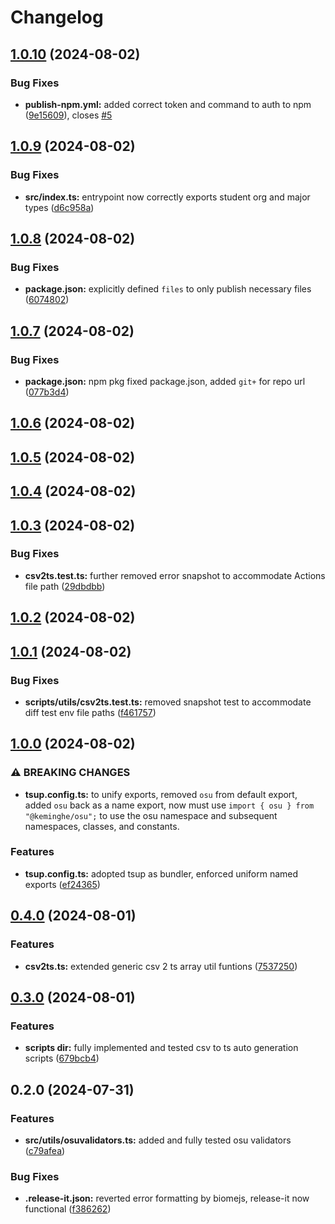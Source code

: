 # Changelog

## [1.0.10](https://github.com/KemingHe/OSU/compare/v1.0.9...v1.0.10) (2024-08-02)


### Bug Fixes

* **publish-npm.yml:** added correct token and command to auth to npm ([9e15609](https://github.com/KemingHe/OSU/commit/9e15609905f204a1cb232e897db723bd718faa15)), closes [#5](https://github.com/KemingHe/OSU/issues/5)

## [1.0.9](https://github.com/KemingHe/OSU/compare/v1.0.8...v1.0.9) (2024-08-02)


### Bug Fixes

* **src/index.ts:** entrypoint now correctly exports student org and major types ([d6c958a](https://github.com/KemingHe/OSU/commit/d6c958ab47a6265acca06ec6e57fa61bcbf7e88b))

## [1.0.8](https://github.com/KemingHe/OSU/compare/v1.0.7...v1.0.8) (2024-08-02)


### Bug Fixes

* **package.json:** explicitly defined `files` to only publish necessary files ([6074802](https://github.com/KemingHe/OSU/commit/6074802e5c622a1b0340c747da02c6aff8adc79b))

## [1.0.7](https://github.com/KemingHe/OSU/compare/v1.0.6...v1.0.7) (2024-08-02)


### Bug Fixes

* **package.json:** npm pkg fixed package.json, added `git+` for repo url ([077b3d4](https://github.com/KemingHe/OSU/commit/077b3d40f755722b5fff04daa077ed929e20fea6))

## [1.0.6](https://github.com/KemingHe/OSU/compare/v1.0.5...v1.0.6) (2024-08-02)

## [1.0.5](https://github.com/KemingHe/OSU/compare/v1.0.4...v1.0.5) (2024-08-02)

## [1.0.4](https://github.com/KemingHe/OSU/compare/v1.0.3...v1.0.4) (2024-08-02)

## [1.0.3](https://github.com/KemingHe/OSU/compare/v1.0.2...v1.0.3) (2024-08-02)


### Bug Fixes

* **csv2ts.test.ts:** further removed error snapshot to accommodate Actions file path ([29dbdbb](https://github.com/KemingHe/OSU/commit/29dbdbbd3024c198781ef07b545d6d61925eca9c))

## [1.0.2](https://github.com/KemingHe/OSU/compare/v1.0.1...v1.0.2) (2024-08-02)

## [1.0.1](https://github.com/KemingHe/OSU/compare/v1.0.0...v1.0.1) (2024-08-02)


### Bug Fixes

* **scripts/utils/csv2ts.test.ts:** removed snapshot test to accommodate diff test env file paths ([f461757](https://github.com/KemingHe/OSU/commit/f4617575b4292c5c751830cb3ab912d75938e825))

## [1.0.0](https://github.com/KemingHe/OSU/compare/v0.4.0...v1.0.0) (2024-08-02)


### ⚠ BREAKING CHANGES

* **tsup.config.ts:** to unify exports, removed `osu` from default export, added `osu` back as a name
export, now must use `import { osu } from "@keminghe/osu";` to use the osu namespace and subsequent
namespaces, classes, and constants.

### Features

* **tsup.config.ts:** adopted tsup as bundler, enforced uniform named exports ([ef24365](https://github.com/KemingHe/OSU/commit/ef2436513c390c9cb203a2f0bd5cdfbe85f34e34))

## [0.4.0](https://github.com/KemingHe/OSU/compare/v0.3.0...v0.4.0) (2024-08-01)


### Features

* **csv2ts.ts:** extended generic csv 2 ts array util funtions ([7537250](https://github.com/KemingHe/OSU/commit/75372500acb1a3c268d50a34fbc3d1c92a3993b1))

## [0.3.0](https://github.com/KemingHe/OSU/compare/v0.2.0...v0.3.0) (2024-08-01)


### Features

* **scripts dir:** fully implemented and tested csv to ts auto generation scripts ([679bcb4](https://github.com/KemingHe/OSU/commit/679bcb4212a04b1dc22dbfa69186881a3f9d002f))

## 0.2.0 (2024-07-31)


### Features

* **src/utils/osuvalidators.ts:** added and fully tested osu validators ([c79afea](https://github.com/KemingHe/OSU/commit/c79afea7523fecd702c3446772e75390da493fa7))


### Bug Fixes

* **.release-it.json:** reverted error formatting by biomejs, release-it now functional ([f386262](https://github.com/KemingHe/OSU/commit/f386262fa00c3d0d814e38672d06c0af15c0f59a))
